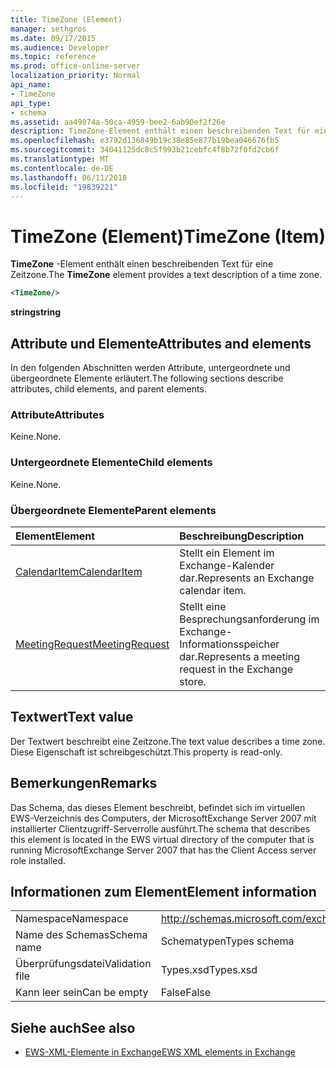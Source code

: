 ```yaml
---
title: TimeZone (Element)
manager: sethgros
ms.date: 09/17/2015
ms.audience: Developer
ms.topic: reference
ms.prod: office-online-server
localization_priority: Normal
api_name:
- TimeZone
api_type:
- schema
ms.assetid: aa49074a-50ca-4959-bee2-6ab90ef2f26e
description: TimeZone-Element enthält einen beschreibenden Text für eine Zeitzone.
ms.openlocfilehash: e3792d136849b19c38e85e877b19bea046676fb5
ms.sourcegitcommit: 34041125dc8c5f993b21cebfc4f8b72f0fd2cb6f
ms.translationtype: MT
ms.contentlocale: de-DE
ms.lasthandoff: 06/11/2018
ms.locfileid: "19839221"
---
```

# <a name="timezone-item"></a><span data-ttu-id="b0733-103">TimeZone (Element)</span><span class="sxs-lookup"><span data-stu-id="b0733-103">TimeZone (Item)</span></span>

<span data-ttu-id="b0733-104">**TimeZone** -Element enthält einen beschreibenden Text für eine Zeitzone.</span><span class="sxs-lookup"><span data-stu-id="b0733-104">The **TimeZone** element provides a text description of a time zone.</span></span> 
  
```xml
<TimeZone/>
```

 <span data-ttu-id="b0733-105">**string**</span><span class="sxs-lookup"><span data-stu-id="b0733-105">**string**</span></span>
## <a name="attributes-and-elements"></a><span data-ttu-id="b0733-106">Attribute und Elemente</span><span class="sxs-lookup"><span data-stu-id="b0733-106">Attributes and elements</span></span>

<span data-ttu-id="b0733-107">In den folgenden Abschnitten werden Attribute, untergeordnete und übergeordnete Elemente erläutert.</span><span class="sxs-lookup"><span data-stu-id="b0733-107">The following sections describe attributes, child elements, and parent elements.</span></span>
  
### <a name="attributes"></a><span data-ttu-id="b0733-108">Attribute</span><span class="sxs-lookup"><span data-stu-id="b0733-108">Attributes</span></span>

<span data-ttu-id="b0733-109">Keine.</span><span class="sxs-lookup"><span data-stu-id="b0733-109">None.</span></span>
  
### <a name="child-elements"></a><span data-ttu-id="b0733-110">Untergeordnete Elemente</span><span class="sxs-lookup"><span data-stu-id="b0733-110">Child elements</span></span>

<span data-ttu-id="b0733-111">Keine.</span><span class="sxs-lookup"><span data-stu-id="b0733-111">None.</span></span>
  
### <a name="parent-elements"></a><span data-ttu-id="b0733-112">Übergeordnete Elemente</span><span class="sxs-lookup"><span data-stu-id="b0733-112">Parent elements</span></span>

|<span data-ttu-id="b0733-113">**Element**</span><span class="sxs-lookup"><span data-stu-id="b0733-113">**Element**</span></span>|<span data-ttu-id="b0733-114">**Beschreibung**</span><span class="sxs-lookup"><span data-stu-id="b0733-114">**Description**</span></span>|
|:-----|:-----|
|[<span data-ttu-id="b0733-115">CalendarItem</span><span class="sxs-lookup"><span data-stu-id="b0733-115">CalendarItem</span></span>](calendaritem.md) <br/> |<span data-ttu-id="b0733-116">Stellt ein Element im Exchange-Kalender dar.</span><span class="sxs-lookup"><span data-stu-id="b0733-116">Represents an Exchange calendar item.</span></span>  <br/> |
|[<span data-ttu-id="b0733-117">MeetingRequest</span><span class="sxs-lookup"><span data-stu-id="b0733-117">MeetingRequest</span></span>](meetingrequest.md) <br/> |<span data-ttu-id="b0733-118">Stellt eine Besprechungsanforderung im Exchange-Informationsspeicher dar.</span><span class="sxs-lookup"><span data-stu-id="b0733-118">Represents a meeting request in the Exchange store.</span></span>  <br/> |
   
## <a name="text-value"></a><span data-ttu-id="b0733-119">Textwert</span><span class="sxs-lookup"><span data-stu-id="b0733-119">Text value</span></span>

<span data-ttu-id="b0733-120">Der Textwert beschreibt eine Zeitzone.</span><span class="sxs-lookup"><span data-stu-id="b0733-120">The text value describes a time zone.</span></span> <span data-ttu-id="b0733-121">Diese Eigenschaft ist schreibgeschützt.</span><span class="sxs-lookup"><span data-stu-id="b0733-121">This property is read-only.</span></span>
  
## <a name="remarks"></a><span data-ttu-id="b0733-122">Bemerkungen</span><span class="sxs-lookup"><span data-stu-id="b0733-122">Remarks</span></span>

<span data-ttu-id="b0733-123">Das Schema, das dieses Element beschreibt, befindet sich im virtuellen EWS-Verzeichnis des Computers, der MicrosoftExchange Server 2007 mit installierter Clientzugriff-Serverrolle ausführt.</span><span class="sxs-lookup"><span data-stu-id="b0733-123">The schema that describes this element is located in the EWS virtual directory of the computer that is running MicrosoftExchange Server 2007 that has the Client Access server role installed.</span></span>
  
## <a name="element-information"></a><span data-ttu-id="b0733-124">Informationen zum Element</span><span class="sxs-lookup"><span data-stu-id="b0733-124">Element information</span></span>

|||
|:-----|:-----|
|<span data-ttu-id="b0733-125">Namespace</span><span class="sxs-lookup"><span data-stu-id="b0733-125">Namespace</span></span>  <br/> |http://schemas.microsoft.com/exchange/services/2006/types  <br/> |
|<span data-ttu-id="b0733-126">Name des Schemas</span><span class="sxs-lookup"><span data-stu-id="b0733-126">Schema name</span></span>  <br/> |<span data-ttu-id="b0733-127">Schematypen</span><span class="sxs-lookup"><span data-stu-id="b0733-127">Types schema</span></span>  <br/> |
|<span data-ttu-id="b0733-128">Überprüfungsdatei</span><span class="sxs-lookup"><span data-stu-id="b0733-128">Validation file</span></span>  <br/> |<span data-ttu-id="b0733-129">Types.xsd</span><span class="sxs-lookup"><span data-stu-id="b0733-129">Types.xsd</span></span>  <br/> |
|<span data-ttu-id="b0733-130">Kann leer sein</span><span class="sxs-lookup"><span data-stu-id="b0733-130">Can be empty</span></span>  <br/> |<span data-ttu-id="b0733-131">False</span><span class="sxs-lookup"><span data-stu-id="b0733-131">False</span></span>  <br/> |
   
## <a name="see-also"></a><span data-ttu-id="b0733-132">Siehe auch</span><span class="sxs-lookup"><span data-stu-id="b0733-132">See also</span></span>



- [<span data-ttu-id="b0733-133">EWS-XML-Elemente in Exchange</span><span class="sxs-lookup"><span data-stu-id="b0733-133">EWS XML elements in Exchange</span></span>](ews-xml-elements-in-exchange.md)

